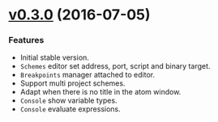 # [v0.3.0](https://github.com/willyelm/atom-bugs/releases/tag/v0.3.0) (2016-07-05)

### Features

* Initial stable version.
* `Schemes` editor set address, port, script and binary target.
* `Breakpoints` manager attached to editor.
* Support multi project schemes.
* Adapt when there is no title in the atom window.
* `Console` show variable types.
* `Console` evaluate expressions.
